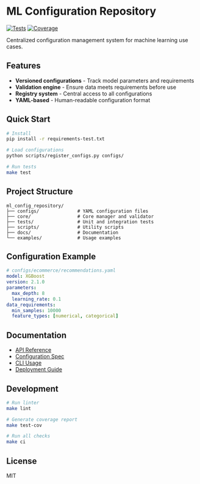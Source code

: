 # ML Configuration Repository

[![Tests](https://github.com/azizharouna/ml-config-repo/actions/workflows/tests.yml/badge.svg)](https://github.com/azizharouna/ml-config-repo/actions)
[![Coverage](https://img.shields.io/badge/coverage-95%25-brightgreen)](https://azizharouna.github.io/ml-config-repo/coverage)

Centralized configuration management system for machine learning use cases.

## Features

- **Versioned configurations** - Track model parameters and requirements
- **Validation engine** - Ensure data meets requirements before use
- **Registry system** - Central access to all configurations
- **YAML-based** - Human-readable configuration format

## Quick Start

```bash
# Install
pip install -r requirements-test.txt

# Load configurations
python scripts/register_configs.py configs/

# Run tests
make test
```

## Project Structure

```
ml_config_repository/
├── configs/              # YAML configuration files
├── core/                 # Core manager and validator
├── tests/                # Unit and integration tests
├── scripts/              # Utility scripts
├── docs/                 # Documentation
└── examples/             # Usage examples
```

## Configuration Example

```yaml
# configs/ecommerce/recommendations.yaml
model: XGBoost
version: 2.1.0
parameters:
  max_depth: 8
  learning_rate: 0.1
data_requirements:
  min_samples: 10000
  feature_types: [numerical, categorical]
```

## Documentation

- [API Reference](docs/api_reference.md)
- [Configuration Spec](docs/config_spec.md)
- [CLI Usage](docs/cli_usage.md)
- [Deployment Guide](docs/deployment.md)

## Development

```bash
# Run linter
make lint

# Generate coverage report
make test-cov

# Run all checks
make ci
```

## License

MIT